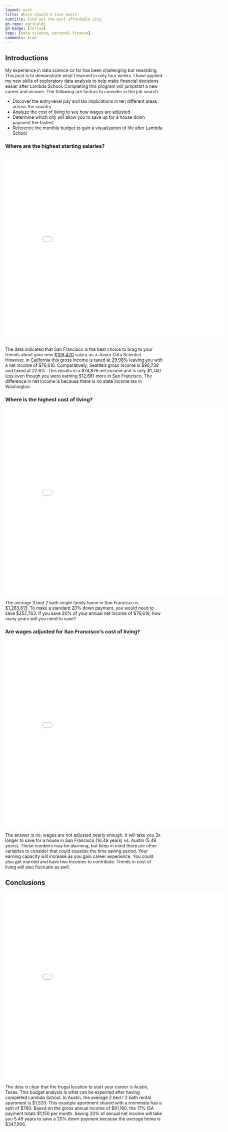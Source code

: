 ```yaml
---
layout: post
title: Where should I live next?
subtitle: Find out the most affordable city
gh-repo: egrinalds
gh-badge: [follow]
tags: [data science, personal finance]
comments: true
---
```

## Introductions

My experience in data science so far has been challenging but rewarding. This post is to demonstrate what I learned in only four weeks. I have applied my new skills of exploratory data analysis to help make financial decisions easier after Lambda School. Completing this program will jumpstart a new career and income. The following are factors to consider in the job search: 

- Discover the entry-level pay and tax implications in ten different areas across the country
- Analyze the cost of living to see how wages are adjusted
- Determine which city will allow you to save up for a house down payment the fastest
- Reference the monthly budget to gain a visualization of life after Lambda School


### Where are the highest starting salaries?
<iframe width="700" height="600" frameborder="0" scrolling="no" src="//plotly.com/~egrinalds/1.embed"></iframe>

The data indicated that San Francisco is the best choice to brag to your friends about your new [$109,420](https://www.glassdoor.com/Salaries/san-francisco-junior-data-scientist-salary-SRCH_IL.0,13_IM759_KO14,35.htm) salary as a Junior Data Scientist. However, in California this gross income is taxed at [29.98%](https://smartasset.com/taxes/income-taxes#hj1AMoS3uX/) leaving you with a net income of $76,616. Comparatively, Seattle’s gross income is $96,739 and taxed at 22.6%. This results in a $74,876 net income and is only $1,740 less even though you were earning $12,681 more in San Francisco. The difference in net income is because there is no state income tax in Washington. 

### Where is the highest cost of living?
<iframe width="700" height="600" frameborder="0" scrolling="no" src="//plotly.com/~egrinalds/3.embed"></iframe>

The average 3 bed 2 bath single family home in San Francisco is [$1,263,813](https://www.nerdwallet.com/cost-of-living-calculator/compare/austin-tx-vs-san-francisco-ca). To make a standard 20% down payment, you would need to save $252,763. If you save 20% of your annual net income of $76,616, how many years will you need to save?


### Are wages adjusted for San Francisco's cost of living?
<iframe width="700" height="600" frameborder="0" scrolling="no" src="//plotly.com/~egrinalds/5.embed"></iframe>

The answer is no, wages are not adjusted nearly enough. It will take you 3x longer to save for a  house in San Francisco (16.49 years) vs. Austin (5.49 years). These numbers may be alarming, but keep in mind there are other variables to consider that could equalize the time saving period. Your earning capacity will increase as you gain career experience. You could also get married and have two incomes to contribute. Trends in cost of living will also fluctuate as well.

## Conclusions
<iframe width="700" height="600" frameborder="0" scrolling="no" src="//plotly.com/~egrinalds/7.embed"></iframe>

The data is clear that the frugal location to start your career is Austin, Texas. This budget analysis is what can be expected after having completed Lambda School. In Austin, the average 2 bed / 2 bath rental apartment is $1,520. This example apartment shared with a roommate has a split of $760. Based on the gross annual income of $81,160, the 17% ISA payment totals $1,150 per month. Saving 20% of annual net income will take you 5.49 years to save a 20% down payment because the average home is $347,906. 







